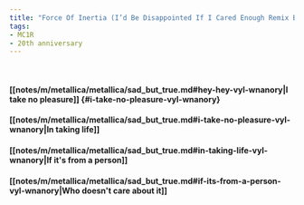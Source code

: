 ```yaml
---
title: "Force Of Inertia (I’d Be Disappointed If I Cared Enough Remix By Fix8Sed8)"
tags:
- MC1R
- 20th anniversary
---
```

&nbsp;
#### [[notes/m/metallica/metallica/sad_but_true.md#hey-hey-vyl-wnanory|I take no pleasure]] {#i-take-no-pleasure-vyl-wnanory}
#### [[notes/m/metallica/metallica/sad_but_true.md#i-take-no-pleasure-vyl-wnanory|In taking life]]
#### [[notes/m/metallica/metallica/sad_but_true.md#in-taking-life-vyl-wnanory|If it's from a person]]
#### [[notes/m/metallica/metallica/sad_but_true.md#if-its-from-a-person-vyl-wnanory|Who doesn't care about it]]

